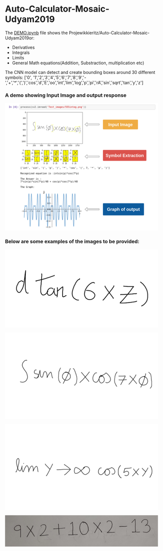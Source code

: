 # Auto-Calculator-Mosaic-Udyam2019
The [DEMO.ipynb](https://github.com/wikkieritz/Auto-Calculator-Mosaic-Udyam2019/blob/master/DEMO.ipynb) file shows the Projewikkieritz/Auto-Calculator-Mosaic-Udyam2019or:
* Derivatives
* Integrals
* Limits
* General Math equations(Addition, Substraction, multiplication etc)

The CNN model can detect and create bounding boxes around 30 different symbols:
['0', '1','2','3','4','5','6','7','8','9','-','+','*','(',')','cos','d','E','oo','int','lim','log','p','pi','rA','sin','sqrt','tan','y','z']

### A demo showing Input Image and output response
![Demo](https://github.com/wikkieritz/Auto-Calculator-Mosaic-Udyam2019/blob/master/Test_images/Output_demo.png)



### Below are some examples of the images to be provided:
![To find derivatives](https://github.com/wikkieritz/Auto-Calculator-Mosaic-Udyam2019/blob/master/Test_images/555diff.png)

![To find Integrals](https://github.com/wikkieritz/Auto-Calculator-Mosaic-Udyam2019/blob/master/Test_images/555integ.png)

![To find Limit](https://github.com/wikkieritz/Auto-Calculator-Mosaic-Udyam2019/blob/master/Test_images/555lim1.png)

![Simple calculator](https://github.com/wikkieritz/Auto-Calculator-Mosaic-Udyam2019/blob/master/Test_images/N1.jpeg)
